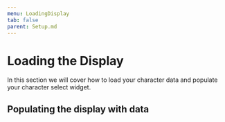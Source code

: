 ```yaml
---
menu: LoadingDisplay 
tab: false
parent: Setup.md
---
```

# Loading the Display
In this section we will cover how to load your character data and populate your
character select widget.


## Populating the display with data

